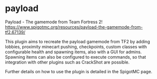 # payload

Payload - The gamemode from Team Fortress 2!
https://www.spigotmc.org/resources/payload-the-gamemode-from-tf2.67139/

This plugin aims to recreate the payload gamemode from TF2 by adding lobbies, proximity minecart pushing, checkpoints, custom classes with configurable health and spawning items, also with a GUI for admins. Spawning items can also be configured to execute commands, so that integration with other plugins such as CrackShot are possible.

Further details on how to use the plugin is detailed in the SpigotMC page.
